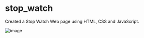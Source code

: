 # stop_watch
Created a Stop Watch Web page using HTML, CSS and JavaScript.



![image](https://user-images.githubusercontent.com/35091245/194705922-4d8810bb-5716-4691-85f1-eba06cb1b7dc.png)
